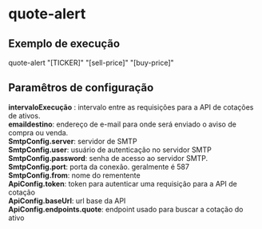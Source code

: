 # quote-alert

## Exemplo de execução

quote-alert "[TICKER]" "[sell-price]" "[buy-price]"

## Paramêtros de configuração

**intervaloExecução** : intervalo entre as requisições para a API de cotações de ativos.   
**emaildestino**: endereço de e-mail para onde será enviado o aviso de compra ou venda.  
**SmtpConfig.server**: servidor de SMTP  
**SmtpConfig.user**: usuário de autenticação no servidor SMTP  
**SmtpConfig.password**: senha de acesso ao servidor SMTP.  
**SmtpConfig.port**: porta da conexão. geralmente é 587  
**SmtpConfig.from**: nome do rementente  
**ApiConfig.token**: token para autenticar uma requisição para a API de cotação  
**ApiConfig.baseUrl**: url base da API  
**ApiConfig.endpoints.quote**: endpoint usado para buscar a cotação do ativo  


